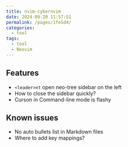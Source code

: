 ```yaml
---
title: nvim-cybernvim
date: 2024-09-20 11:57:51
permalink: /pages/1fe5d4/
categories: 
  - tool
tags: 
  - tool
  - Neovim
---
```


## Features

- `<leader>nt` open neo-tree sidebar on the left
- How to close the sidebar quickly?
- Curson in Command-line mode is flashy

## Known issues

- No auto bullets list in Markdown files
- Where to add key mappings?
